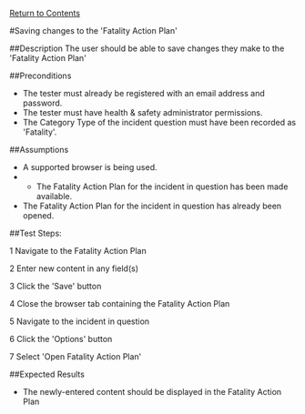 [Return to Contents](https://github.com/infojam-james/test-cases/blob/master/Contents.md)

#Saving changes to the 'Fatality Action Plan'

##Description
The user should be able to save changes they make to the 'Fatality Action Plan'

##Preconditions
+ The tester must already be registered with an email address and password.
+ The tester must have health & safety administrator permissions.
+ The Category Type of the incident question must have been recorded as 'Fatality'.

##Assumptions
+ A supported browser is being used.
+ + The Fatality Action Plan for the incident in question has been made available.
+ The Fatality Action Plan for the incident in question has already been opened.

##Test Steps:

1 Navigate to the Fatality Action Plan

2 Enter new content in any field(s)

3 Click the 'Save' button

4 Close the browser tab containing the Fatality Action Plan

5 Navigate to the incident in question

6 Click the 'Options' button

7 Select 'Open Fatality Action Plan'

##Expected Results
+ The newly-entered content should be displayed in the Fatality Action Plan
